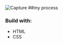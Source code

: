 ![Capture](https://github.com/titus-kimutai/html-css/assets/110305805/7766b356-994b-4049-8b08-e892f37498cf)
##my process
### Build with:
  - HTML
  - CSS
